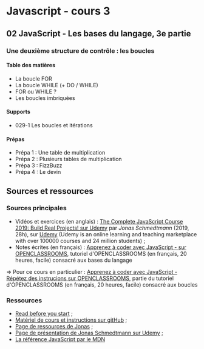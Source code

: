 # Javascript - cours 3

## 02 JavaScript - Les bases du langage, 3e partie

### Une deuxième structure de contrôle : les boucles

#### Table des matières

- La boucle FOR
- La boucle WHILE (+ DO / WHILE)
- FOR ou WHILE ?
- Les boucles imbriquées

#### Supports

- 029-1 Les boucles et itérations

#### Prépas

- Prépa 1 : Une table de multiplication
- Prépa 2 : Plusieurs tables de multiplication
- Prépa 3 : FizzBuzz
- Prépa 4 : Le devin


## Sources et ressources

### Sources principales

- Vidéos et exercices (en anglais) : [The Complete JavaScript Course 2019: Build Real Projects! sur Udemy](https://www.udemy.com/course/the-complete-javascript-course/) par _Jonas Schmedtmann_ (2019, 28h), sur [Udemy](https://www.udemy.com) (Udemy is an online learning and teaching marketplace with over 100000 courses and 24 million students) ;
- Notes écrites (en français) : [Apprenez à coder avec JavaScript - sur OPENCLASSROOMS](https://openclassrooms.com/fr/courses/2984401-apprenez-a-coder-avec-javascript), tutoriel d'OPENCLASSROOMS (en français, 20 heures, facile) consacré aux bases du langage

=> Pour ce cours en particulier : [Apprenez à coder avec JavaScript - Répétez des instrucions sur OPENCLASSROOMS](https://openclassrooms.com/fr/courses/2984401-apprenez-a-coder-avec-javascript/3074396-repetez-des-instructions), partie du tutoriel d'OPENCLASSROOMS (en français, 20 heures, facile) consacré aux boucles

### Ressources

- [Read before you start](file:///Users/Myriam/Documents/PC/E/Myriam/HERSCours%20-c/2019-2020/JS/the-complete-javascript-course/01%20Course%20Introduction/002%20READ%20BEFORE%20YOU%20START.html) ;
- [Matériel de cours et instructions sur gitHub](https://github.com/jonasschmedtmann/complete-javascript-course) ;
- [Page de ressources de Jonas](http://codingheroes.io/resources/) ;
- [Page de présentation de Jonas Schmedtmann sur Udemy](https://www.udemy.com/user/jonasschmedtmann/) ;
- [La référence JavaScript par le MDN](https://developer.mozilla.org/en-US/docs/Web/JavaScript/Reference)
